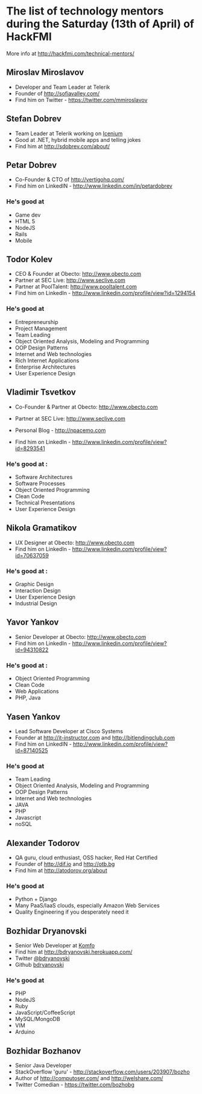 # The list of technology mentors during the Saturday (13th of April) of HackFMI

More info at http://hackfmi.com/technical-mentors/

## Miroslav Miroslavov
* Developer and Team Leader at Telerik
* Founder of http://sofiavalley.com/
* Find him on Twitter - https://twitter.com/mmiroslavov

## Stefan Dobrev
* Team Leader at Telerik working on [Icenium](http://icenium.com)
* Good at .NET, hybrid mobile apps and telling jokes
* Find him at http://sdobrev.com/about/

## Petar Dobrev
* Co-Founder & CTO of http://vertigohq.com/
* Find him on LinkedIN - http://www.linkedin.com/in/petardobrev

### He's good at
* Game dev
* HTML 5
* NodeJS
* Rails
* Mobile

## Todor Kolev
* CEO & Founder at Obecto: http://www.obecto.com
* Partner at SEC Live: http://www.seclive.com
* Partner at PoolTalent: http://www.pooltalent.com
* Find him on LinkedIn - http://www.linkedin.com/profile/view?id=1294154

### He's good at
* Entrepreneurship
* Project Management
* Team Leading
* Object Oriented Analysis, Modeling and Programming
* OOP Design Patterns
* Internet and Web technologies
* Rich Internet Applications
* Enterprise Architectures
* User Experience Design

## Vladimir Tsvetkov
* Co-Founder & Partner at Obecto: http://www.obecto.com
* Partner at SEC Live: http://www.seclive.com
* Personal Blog - http://npacemo.com

* Find him on LinkedIn - http://www.linkedin.com/profile/view?id=8293541

### He's good at :
* Software Architectures
* Software Processes
* Object Oriented Programming
* Clean Code
* Technical Presentations
* User Experience Design

## Nikola Gramatikov
* UX Designer at Obecto: http://www.obecto.com
* Find him on LinkedIn - http://www.linkedin.com/profile/view?id=70637059

### He's good at :
* Graphic Design
* Interaction Design
* User Experience Design
* Industrial Design

## Yavor Yankov
* Senior Developer at Obecto: http://www.obecto.com
* Find him on LinkedIn - http://www.linkedin.com/profile/view?id=94310822

### He's good at :
* Object Oriented Programming
* Clean Code
* Web Applications
* PHP, Java

## Yasen Yankov
* Lead Software Developer at Cisco Systems
* Founder at http://it-instructor.com and http://bitlendingclub.com
* Find him on LinkedIN - http://www.linkedin.com/profile/view?id=87140525

### He's good at
* Team Leading
* Object Oriented Analysis, Modeling and Programming
* OOP Design Patterns
* Internet and Web technologies
* JAVA
* PHP
* Javascript
* noSQL

## Alexander Todorov
* QA guru, cloud enthusiast, OSS hacker, Red Hat Certified
* Founder of http://dif.io and http://otb.bg
* Find him at http://atodorov.org/about

### He's good at
* Python + Django
* Many PaaS/IaaS clouds, especially Amazon Web Services
* Quality Engineering if you desperately need it

## Bozhidar Dryanovski
* Senior Web Developer at [Komfo](http://komfo.com/)
* Find him at http://bdryanovski.herokuapp.com/
* Twitter [@bdryanovski](https://twitter.com/bdryanovski)
* Github [bdryanovski](https://github.com/bdryanovski)

### He's good at
* PHP
* NodeJS
* Ruby
* JavaScript/CoffeeScript
* MySQL/MongoDB
* VIM 
* Arduino

## Bozhidar Bozhanov
* Senior Java Developer
* StackOverflow 'guru' - http://stackoverflow.com/users/203907/bozho
* Author of http://computoser.com/ and http://welshare.com/
* Twitter Comedian - https://twitter.com/bozhobg
